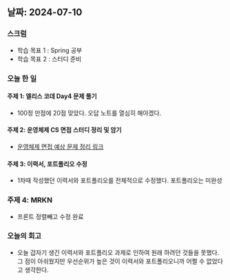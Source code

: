 ## 날짜: 2024-07-10

### 스크럼
- 학습 목표 1 : Spring 공부
- 학습 목표 2 : 스터디 준비

### 오늘 한 일
#### 주제 1: 엘리스 코데 Day4 문제 풀기
- 100정 만점에 20점 맞았다. 오답 노트를 열심히 해야겠다.

#### 주제 2: 운영체제 CS 면접 스터디 정리 및 암기 
- [운영체제 면접 예상 문제 정리 링크](https://trues2.tistory.com/20)

#### 주제 3: 이력서, 포트폴리오 수정
- 1차때 작성했던 이력서와 포트폴리오를 전체적으로 수정했다. 포트폴리오는 미완성

### 주제 4: MRKN
- 프론트 정렬빼고 수정 완료

### 오늘의 회고
- 오늘 갑자기 생긴 이력서와 포트폴리오 과제로 인하여 원래 하려던 것들을 못했다. 그 점이 아쉬웠지만 우선순위가 높은 것이 이력서와 포트폴리오니까 어쩔 수 없었다고 생각한다.
